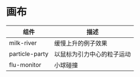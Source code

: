 # 画布

| 组件 | 描述 |
| --- | --- |
| milk-river | 缓慢上升的例子效果 |
| particle-party | 以鼠标为引力中心的粒子运动 |
| flu-monitor | 小球碰撞 |
